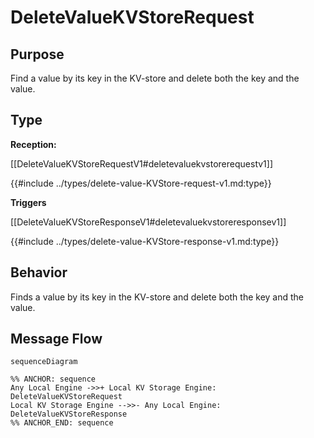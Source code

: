 <div class="message">

# DeleteValueKVStoreRequest

## Purpose

<!-- ANCHOR: purpose -->
Find a value by its key in the KV-store and delete both the key and the value.

<!-- ANCHOR_END: purpose -->

## Type

<!-- ANCHOR: type -->
**Reception:**

[[DeleteValueKVStoreRequestV1#deletevaluekvstorerequestv1]]

{{#include ../types/delete-value-KVStore-request-v1.md:type}}


**Triggers**


[[DeleteValueKVStoreResponseV1#deletevaluekvstoreresponsev1]]

{{#include ../types/delete-value-KVStore-response-v1.md:type}}



<!-- ANCHOR_END: type -->

## Behavior

<!-- ANCHOR: behavior -->
Finds a value by its key in the KV-store and delete both the key and the value.

<!-- ANCHOR_END: behavior -->


## Message Flow

<!-- ANCHOR: messages -->
```mermaid
sequenceDiagram

%% ANCHOR: sequence
Any Local Engine ->>+ Local KV Storage Engine: DeleteValueKVStoreRequest
Local KV Storage Engine -->>- Any Local Engine: DeleteValueKVStoreResponse
%% ANCHOR_END: sequence
```

<!-- ANCHOR_END: messages -->

</div>